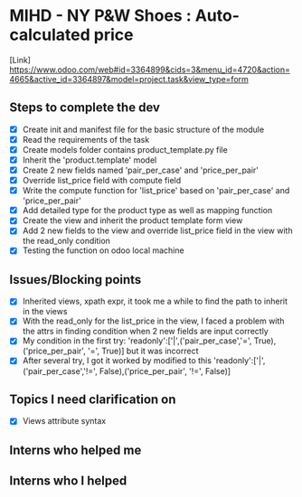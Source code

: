 # MIHD - NY P&W Shoes : Auto-calculated price
[Link] https://www.odoo.com/web#id=3364899&cids=3&menu_id=4720&action=4665&active_id=3364897&model=project.task&view_type=form

## Steps to complete the dev
- [X] Create init and manifest file for the basic structure of the module
- [X] Read the requirements of the task
- [X] Create models folder contains product_template.py file
- [X] Inherit the 'product.template' model
- [X] Create 2 new fields named 'pair_per_case' and 'price_per_pair'
- [X] Override list_price field with compute field
- [X] Write the compute function for 'list_price' based on 'pair_per_case' and 'price_per_pair'
- [X] Add detailed type for the product type as well as mapping function
- [X] Create the view and inherit the product template form view
- [X] Add 2 new fields to the view and override list_price field in the view with the read_only condition
- [X] Testing the function on odoo local machine

## Issues/Blocking points
- [X] Inherited views, xpath expr, it took me a while to find the path to inherit in the views
- [X] With the read_only for the list_price in the view, I faced a problem with the attrs in finding condition when 2 new fields are input correctly
- [X] My condition in the first try: 'readonly':['|',('pair_per_case','=', True),('price_per_pair', '=', True)] but it was incorrect
- [X] After several try, I got it worked by modified to this 'readonly':['|',('pair_per_case','!=', False),('price_per_pair', '!=', False)]

## Topics I need clarification on
- [X] Views attribute syntax

## Interns who helped me

## Interns who I helped
